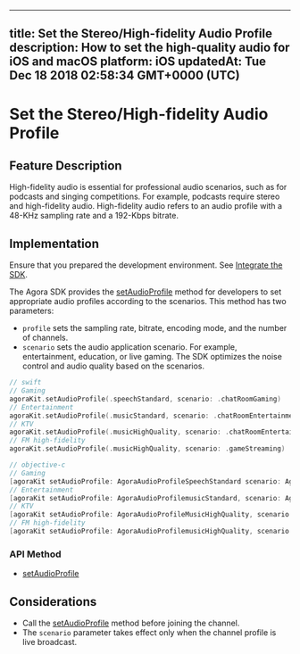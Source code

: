 
---
title: Set the Stereo/High-fidelity Audio Profile
description: How to set the high-quality audio for iOS and macOS
platform: iOS
updatedAt: Tue Dec 18 2018 02:58:34 GMT+0000 (UTC)
---
# Set the Stereo/High-fidelity Audio Profile
## Feature Description 

High-fidelity audio is essential for professional audio scenarios, such as for podcasts and singing competitions. For example, podcasts require stereo and high-fidelity audio. High-fidelity audio refers to an audio profile with a 48-KHz sampling rate and a 192-Kbps bitrate. 


## Implementation
Ensure that you prepared the development environment. See [Integrate the SDK](../../en/Video/ios_video.md).

The Agora SDK provides the [setAudioProfile](https://docs.agora.io/en/Video/API%20Reference/oc/Classes/AgoraRtcEngineKit.html#//api/name/setAudioProfile:scenario:) method for developers to set appropriate audio profiles according to the scenarios. This method has two parameters:

- `profile` sets the sampling rate, bitrate, encoding mode, and the number of channels.
- `scenario` sets the audio application scenario. For example, entertainment, education, or live gaming. The SDK optimizes the noise control and audio quality based on the scenarios.

```swift
// swift
// Gaming
agoraKit.setAudioProfile(.speechStandard, scenario: .chatRoomGaming)
// Entertainment
agoraKit.setAudioProfile(.musicStandard, scenario: .chatRoomEntertainment)
// KTV
agoraKit.setAudioProfile(.musicHighQuality, scenario: .chatRoomEntertainment)
// FM high-fidelity
agoraKit.setAudioProfile(.musicHighQuality, scenario: .gameStreaming)
```

```objective-c
// objective-c
// Gaming
[agoraKit setAudioProfile: AgoraAudioProfileSpeechStandard scenario: AgoraAudioScenarioChatRoomGaming];
// Entertainment
[agoraKit setAudioProfile: AgoraAudioProfilemusicStandard, scenario: AgoraAudioScenarioChatRoomEntertainment];
// KTV
[agoraKit setAudioProfile: AgoraAudioProfileMusicHighQuality, scenario: AgoraAudioScenarioChatRoomEntertainment];
// FM high-fidelity
[agoraKit setAudioProfile: AgoraAudioProfilemusicHighQuality, scenario: AgoraAudioScenarioGameStreaming]
```

### API Method
- [setAudioProfile](https://docs.agora.io/en/Video/API%20Reference/oc/Classes/AgoraRtcEngineKit.html#//api/name/setAudioProfile:scenario:)

## Considerations

- Call the [setAudioProfile](https://docs.agora.io/en/Video/API%20Reference/oc/Classes/AgoraRtcEngineKit.html#//api/name/setAudioProfile:scenario:) method before joining the channel.
- The `scenario`  parameter takes effect only when the channel profile is live broadcast.
